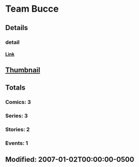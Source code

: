 # Team  Bucce 
## Details
### detail
#### [Link](http://marvel.com/comics/creators/4390/team_bucce?utm_campaign=apiRef&utm_source=225578a89fc76f3d20fbffda5d17a88d)
## [Thumbnail](http://i.annihil.us/u/prod/marvel/i/mg/b/40/image_not_available.jpg)
## Totals
### Comics: 3
### Series: 3
### Stories: 2
### Events: 1
## Modified: 2007-01-02T00:00:00-0500